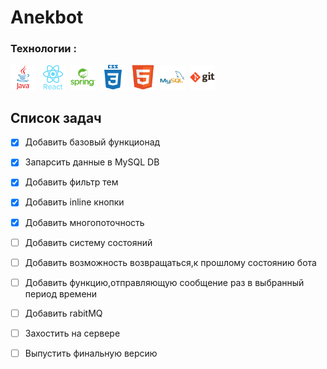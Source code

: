 # Anekbot
###  Технологии :
<div>
  <img src="https://github.com/devicons/devicon/blob/master/icons/java/java-original-wordmark.svg" title="Java" alt="Java" width="40" height="40"/>&nbsp;
  <img src="https://github.com/devicons/devicon/blob/master/icons/react/react-original-wordmark.svg" title="React" alt="React" width="40" height="40"/>&nbsp;
  <img src="https://github.com/devicons/devicon/blob/master/icons/spring/spring-original-wordmark.svg" title="Spring" alt="Spring" width="40" height="40"/>&nbsp;
  <img src="https://github.com/devicons/devicon/blob/master/icons/css3/css3-plain-wordmark.svg"  title="CSS3" alt="CSS" width="40" height="40"/>&nbsp;
  <img src="https://github.com/devicons/devicon/blob/master/icons/html5/html5-original.svg" title="HTML5" alt="HTML" width="40" height="40"/>&nbsp;
  <img src="https://github.com/devicons/devicon/blob/master/icons/mysql/mysql-original-wordmark.svg" title="MySQL"  alt="MySQL" width="40" height="40"/>&nbsp;
  <img src="https://github.com/devicons/devicon/blob/master/icons/git/git-original-wordmark.svg" title="Git" **alt="Git" width="40" height="40"/>
</div>

## Список задач
- [x] Добавить базовый функционад
- [x] Запарсить данные в MySQL DB
- [x] Добавить фильтр тем 
- [x] Добавить inline кнопки
- [x] Добавить многопоточность
- [ ] Добавить систему состояний
- [ ] Добавить возможность возвращаться,к прошлому состоянию бота
- [ ] Добавить функцию,отправляющую сообщение раз в выбранный период времени
- [ ] Добавить rabitMQ
- [ ] Захостить на сервере
- [ ] Выпустить финальную версию


